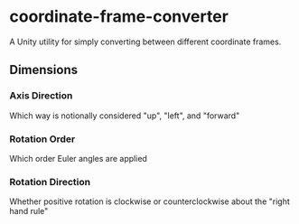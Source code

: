 # coordinate-frame-converter

A Unity utility for simply converting between different coordinate frames.

## Dimensions
### Axis Direction

Which way is notionally considered "up", "left", and "forward"

### Rotation Order

Which order Euler angles are applied

### Rotation Direction

Whether positive rotation is clockwise or counterclockwise about the "right hand rule"

